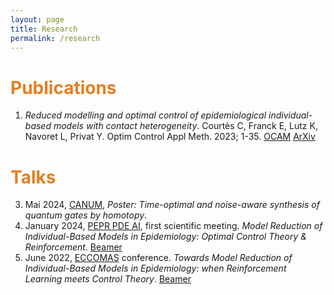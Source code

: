 ```yaml
---
layout: page
title: Research
permalink: /research
---
```


# <span style="color:#e67e22"> Publications </span>

1. *Reduced modelling and optimal control of epidemiological individual-based models with contact heterogeneity*. Courtès C, Franck E, Lutz K, Navoret L, Privat Y. Optim Control Appl Meth. 2023; 1-35. [OCAM](https://onlinelibrary.wiley.com/doi/10.1002/oca.2970) [ArXiv](https://arxiv.org/abs/2205.06539)

# <span style="color:#e67e22"> Talks </span>

3. Mai 2024, [CANUM](https://canum2024.math.cnrs.fr/en/), *Poster: Time-optimal and noise-aware synthesis of quantum gates by homotopy*. 
2. January 2024, [PEPR PDE AI](https://pde-ai.math.cnrs.fr/events/kickoff_jan_24/), first scientific meeting. *Model Reduction of Individual-Based Models in Epidemiology: Optimal Control Theory & Reinforcement*. [Beamer](https://seafile.unistra.fr/f/347605db6a734080b60e/?dl=1)
1. June 2022, [ECCOMAS](https://www.eccomas2022.org/frontal/ProgSesion.asp?id=58) conference. *Towards Model Reduction of Individual-Based Models in Epidemiology: when Reinforcement Learning meets Control Theory*. [Beamer](https://seafile.unistra.fr/f/1dfbf032e3ff4e95893c/?dl=1)
